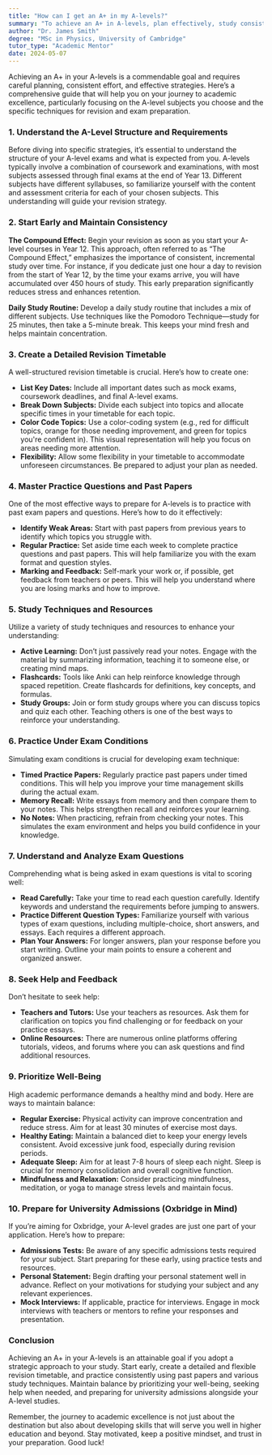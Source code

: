 ```yaml
---
title: "How can I get an A+ in my A-levels?"
summary: "To achieve an A+ in A-levels, plan effectively, study consistently, and use tailored revision techniques for exam success."
author: "Dr. James Smith"
degree: "MSc in Physics, University of Cambridge"
tutor_type: "Academic Mentor"
date: 2024-05-07
---
```


Achieving an A+ in your A-levels is a commendable goal and requires careful planning, consistent effort, and effective strategies. Here’s a comprehensive guide that will help you on your journey to academic excellence, particularly focusing on the A-level subjects you choose and the specific techniques for revision and exam preparation.

### 1. Understand the A-Level Structure and Requirements

Before diving into specific strategies, it’s essential to understand the structure of your A-level exams and what is expected from you. A-levels typically involve a combination of coursework and examinations, with most subjects assessed through final exams at the end of Year 13. Different subjects have different syllabuses, so familiarize yourself with the content and assessment criteria for each of your chosen subjects. This understanding will guide your revision strategy.

### 2. Start Early and Maintain Consistency

**The Compound Effect:** Begin your revision as soon as you start your A-level courses in Year 12. This approach, often referred to as “The Compound Effect,” emphasizes the importance of consistent, incremental study over time. For instance, if you dedicate just one hour a day to revision from the start of Year 12, by the time your exams arrive, you will have accumulated over 450 hours of study. This early preparation significantly reduces stress and enhances retention.

**Daily Study Routine:** Develop a daily study routine that includes a mix of different subjects. Use techniques like the Pomodoro Technique—study for 25 minutes, then take a 5-minute break. This keeps your mind fresh and helps maintain concentration.

### 3. Create a Detailed Revision Timetable

A well-structured revision timetable is crucial. Here’s how to create one:

- **List Key Dates:** Include all important dates such as mock exams, coursework deadlines, and final A-level exams.
- **Break Down Subjects:** Divide each subject into topics and allocate specific times in your timetable for each topic. 
- **Color Code Topics:** Use a color-coding system (e.g., red for difficult topics, orange for those needing improvement, and green for topics you're confident in). This visual representation will help you focus on areas needing more attention.
- **Flexibility:** Allow some flexibility in your timetable to accommodate unforeseen circumstances. Be prepared to adjust your plan as needed.

### 4. Master Practice Questions and Past Papers

One of the most effective ways to prepare for A-levels is to practice with past exam papers and questions. Here’s how to do it effectively:

- **Identify Weak Areas:** Start with past papers from previous years to identify which topics you struggle with. 
- **Regular Practice:** Set aside time each week to complete practice questions and past papers. This will help familiarize you with the exam format and question styles.
- **Marking and Feedback:** Self-mark your work or, if possible, get feedback from teachers or peers. This will help you understand where you are losing marks and how to improve.

### 5. Study Techniques and Resources

Utilize a variety of study techniques and resources to enhance your understanding:

- **Active Learning:** Don’t just passively read your notes. Engage with the material by summarizing information, teaching it to someone else, or creating mind maps.
- **Flashcards:** Tools like Anki can help reinforce knowledge through spaced repetition. Create flashcards for definitions, key concepts, and formulas.
- **Study Groups:** Join or form study groups where you can discuss topics and quiz each other. Teaching others is one of the best ways to reinforce your understanding.

### 6. Practice Under Exam Conditions

Simulating exam conditions is crucial for developing exam technique:

- **Timed Practice Papers:** Regularly practice past papers under timed conditions. This will help you improve your time management skills during the actual exam.
- **Memory Recall:** Write essays from memory and then compare them to your notes. This helps strengthen recall and reinforces your learning.
- **No Notes:** When practicing, refrain from checking your notes. This simulates the exam environment and helps you build confidence in your knowledge.

### 7. Understand and Analyze Exam Questions

Comprehending what is being asked in exam questions is vital to scoring well:

- **Read Carefully:** Take your time to read each question carefully. Identify keywords and understand the requirements before jumping to answers.
- **Practice Different Question Types:** Familiarize yourself with various types of exam questions, including multiple-choice, short answers, and essays. Each requires a different approach.
- **Plan Your Answers:** For longer answers, plan your response before you start writing. Outline your main points to ensure a coherent and organized answer.

### 8. Seek Help and Feedback

Don’t hesitate to seek help:

- **Teachers and Tutors:** Use your teachers as resources. Ask them for clarification on topics you find challenging or for feedback on your practice essays.
- **Online Resources:** There are numerous online platforms offering tutorials, videos, and forums where you can ask questions and find additional resources.

### 9. Prioritize Well-Being

High academic performance demands a healthy mind and body. Here are ways to maintain balance:

- **Regular Exercise:** Physical activity can improve concentration and reduce stress. Aim for at least 30 minutes of exercise most days.
- **Healthy Eating:** Maintain a balanced diet to keep your energy levels consistent. Avoid excessive junk food, especially during revision periods.
- **Adequate Sleep:** Aim for at least 7-8 hours of sleep each night. Sleep is crucial for memory consolidation and overall cognitive function.
- **Mindfulness and Relaxation:** Consider practicing mindfulness, meditation, or yoga to manage stress levels and maintain focus.

### 10. Prepare for University Admissions (Oxbridge in Mind)

If you’re aiming for Oxbridge, your A-level grades are just one part of your application. Here’s how to prepare:

- **Admissions Tests:** Be aware of any specific admissions tests required for your subject. Start preparing for these early, using practice tests and resources.
- **Personal Statement:** Begin drafting your personal statement well in advance. Reflect on your motivations for studying your subject and any relevant experiences.
- **Mock Interviews:** If applicable, practice for interviews. Engage in mock interviews with teachers or mentors to refine your responses and presentation.

### Conclusion

Achieving an A+ in your A-levels is an attainable goal if you adopt a strategic approach to your study. Start early, create a detailed and flexible revision timetable, and practice consistently using past papers and various study techniques. Maintain balance by prioritizing your well-being, seeking help when needed, and preparing for university admissions alongside your A-level studies.

Remember, the journey to academic excellence is not just about the destination but also about developing skills that will serve you well in higher education and beyond. Stay motivated, keep a positive mindset, and trust in your preparation. Good luck!
    
